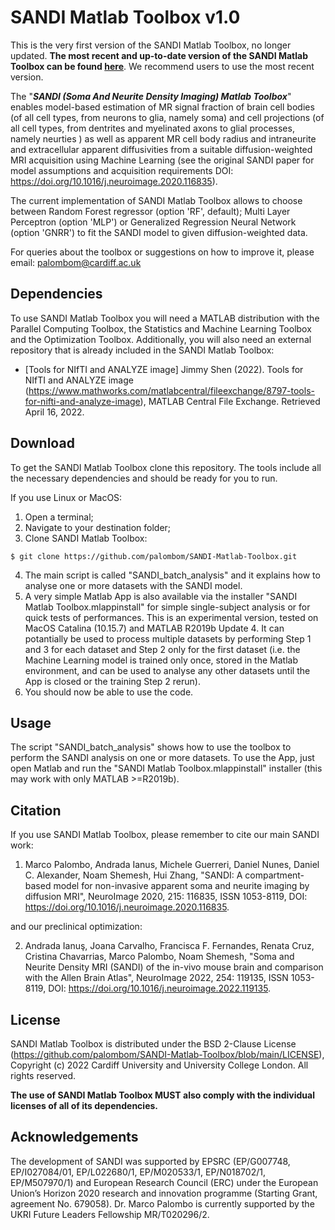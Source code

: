 # SANDI Matlab Toolbox v1.0

This is the very first version of the SANDI Matlab Toolbox, no longer updated. **The most recent and up-to-date version of the SANDI Matlab Toolbox can be found [here](https://github.com/palombom/SANDI-Matlab-Toolbox-Latest-Release)**. We recommend users to use the most recent version. 

The "***SANDI (Soma And Neurite Density Imaging) Matlab Toolbox***" enables model-based estimation of MR signal fraction of brain cell bodies (of all cell types, from neurons to glia, namely soma) and cell projections (of all cell types, from dentrites and myelinated axons to glial processes, namely neurties ) as well as apparent MR cell body radius and intraneurite and extracellular apparent diffusivities from a suitable diffusion-weighted MRI acquisition using Machine Learning (see the original SANDI paper for model assumptions and acquisition requirements DOI: https://doi.org/10.1016/j.neuroimage.2020.116835).

The current implementation of SANDI Matlab Toolbox allows to choose between Random Forest regressor (option 'RF', default); Multi Layer Perceptron (option 'MLP') or Generalized Regression Neural Network (option 'GNRR') to fit the SANDI model to given diffusion-weighted data.

For queries about the toolbox or suggestions on how to improve it, please email: palombom@cardiff.ac.uk

## Dependencies
To use SANDI Matlab Toolbox you will need a MATLAB distribution with the Parallel Computing Toolbox, the Statistics and Machine Learning Toolbox and the Optimization Toolbox. Additionally, you will also need an external repository that is already included in the SANDI Matlab Toolbox:
* [Tools for NIfTI and ANALYZE image] Jimmy Shen (2022). Tools for NIfTI and ANALYZE image (https://www.mathworks.com/matlabcentral/fileexchange/8797-tools-for-nifti-and-analyze-image), MATLAB Central File Exchange. Retrieved April 16, 2022.

## Download 
To get the SANDI Matlab Toolbox clone this repository. The tools include all the necessary dependencies and should be ready for you to run.

If you use Linux or MacOS:

1. Open a terminal;
2. Navigate to your destination folder;
3. Clone SANDI Matlab Toolbox:
```
$ git clone https://github.com/palombom/SANDI-Matlab-Toolbox.git 
```
4. The main script is called "SANDI_batch_analysis" and it explains how to analyse one or more datasets with the SANDI model. 
5. A very simple Matlab App is also available via the installer "SANDI Matlab Toolbox.mlappinstall" for simple single-subject analysis or for quick tests of performances. This is an experimental version, tested on MacOS Catalina (10.15.7) and MATLAB R2019b Update 4. It can potantially be used to process multiple datasets by performing Step 1 and 3 for each dataset and Step 2 only for the first dataset (i.e. the Machine Learning model is trained only once, stored in the Matlab environment, and can be used to analyse any other datasets until the App is closed or the training Step 2 rerun).
6. You should now be able to use the code. 

## Usage
The script "SANDI_batch_analysis" shows how to use the toolbox to perform the SANDI analysis on one or more datasets. To use the App, just open Matlab and run the "SANDI Matlab Toolbox.mlappinstall" installer (this may work with only MATLAB >=R2019b). 

## Citation
If you use SANDI Matlab Toolbox, please remember to cite our main SANDI work:

1. Marco Palombo, Andrada Ianus, Michele Guerreri, Daniel Nunes, Daniel C. Alexander, Noam Shemesh, Hui Zhang, "SANDI: A compartment-based model for non-invasive apparent soma and neurite imaging by diffusion MRI", NeuroImage 2020, 215: 116835, ISSN 1053-8119, DOI: https://doi.org/10.1016/j.neuroimage.2020.116835. 

and our preclinical optimization:

2. Andrada Ianuş, Joana Carvalho, Francisca F. Fernandes, Renata Cruz, Cristina Chavarrias, Marco Palombo, Noam Shemesh, "Soma and Neurite Density MRI (SANDI) of the in-vivo mouse brain and comparison with the Allen Brain Atlas", NeuroImage 2022, 254: 119135, ISSN 1053-8119, DOI: https://doi.org/10.1016/j.neuroimage.2022.119135.


## License
SANDI Matlab Toolbox is distributed under the BSD 2-Clause License (https://github.com/palombom/SANDI-Matlab-Toolbox/blob/main/LICENSE), Copyright (c) 2022 Cardiff University and University College London. All rights reserved.

**The use of SANDI Matlab Toolbox MUST also comply with the individual licenses of all of its dependencies.**

## Acknowledgements
The development of SANDI was supported by EPSRC (EP/G007748, EP/I027084/01, EP/L022680/1, EP/M020533/1, EP/N018702/1, EP/M507970/1) and European Research Council (ERC) under the European Union’s Horizon 2020 research and innovation programme (Starting Grant, agreement No. 679058). Dr. Marco Palombo is currently supported by the UKRI Future Leaders Fellowship MR/T020296/2.
